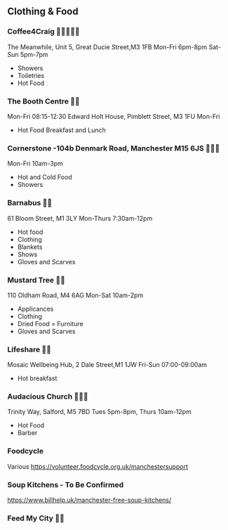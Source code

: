 ## Clothing & Food

### Coffee4Craig 🚿🥘🥗👕👖
The Meanwhile, Unit 5, Great Ducie Street,M3 1FB
Mon-Fri 6pm-8pm
Sat-Sun 5pm-7pm
- Showers
- Toiletries
- Hot Food

### The Booth Centre 🥘🥗
Mon-Fri 08:15-12:30 
Edward Holt House, Pimblett Street, M3 1FU
Mon-Fri
- Hot Food Breakfast and Lunch

### Cornerstone -104b Denmark Road, Manchester M15 6JS 🥘🥗🚿
Mon-Fri 10am-3pm
- Hot and Cold Food
- Showers

### Barnabus 🥘🥗
61 Bloom Street, M1 3LY
Mon-Thurs 7:30am-12pm
- Hot food
- Clothing
- Blankets
- Shows
- Gloves and Scarves

### Mustard Tree 👕👖
110 Oldham Road, M4 6AG
Mon-Sat 10am-2pm
- Applicances
- Clothing
- Dried Food 
= Furniture
- Gloves and Scarves

### Lifeshare 🥘🥗
Mosaic Wellbeing Hub, 2 Dale Street,M1 1JW
Fri-Sun 07:00-09:00am 
- Hot breakfast 

### Audacious Church 🥘🥗💈
Trinity Way, Salford, M5 7BD
Tues 5pm-8pm, Thurs 10am-12pm
- Hot Food
- Barber

### Foodcycle
Various
https://volunteer.foodcycle.org.uk/manchestersupport

### Soup Kitchens - To Be Confirmed
https://www.billhelp.uk/manchester-free-soup-kitchens/

### Feed My City 🥘🥗
